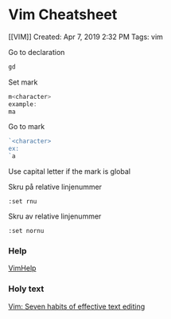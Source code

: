 # Vim Cheatsheet
[[VIM]]
Created: Apr 7, 2019 2:32 PM
Tags: vim

Go to declaration

```bash
gd
```

Set mark

```jsx
m<character>
example:
ma
```

Go to mark

```jsx
`<character>
ex:
`a
```

Use capital letter if the mark is global

Skru på relative linjenummer
```vim
:set rnu
```

Skru av relative linjenummer
```
:set nornu
```

### Help

[VimHelp](https://nathangrigg.com/vimhelp/vimhelp.pdf)

### Holy text

[Vim: Seven habits of effective text editing](https://www.moolenaar.net/habits.html)